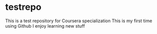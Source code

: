 # testrepo
This is a test repository for Coursera specialization
This is my first time using Github
I enjoy learning new stuff
